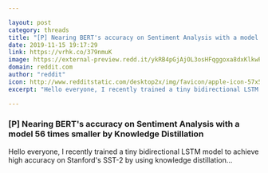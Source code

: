 ```yaml
---

layout: post
category: threads
title: "[P] Nearing BERT's accuracy on Sentiment Analysis with a model 56 times smaller by Knowledge Distillation"
date: 2019-11-15 19:17:29
link: https://vrhk.co/379nmuK
image: https://external-preview.redd.it/ykRB4pGjAjOL3osHFqggoxa8dxKlkwP_ZiiN-YCCsi0.jpg?width=1200&height=628.272251309&auto=webp&s=a6931cda423edf60ac29cb18386b1a2e4eb0b396
domain: reddit.com
author: "reddit"
icon: http://www.redditstatic.com/desktop2x/img/favicon/apple-icon-57x57.png
excerpt: "Hello everyone, I recently trained a tiny bidirectional LSTM model to achieve high accuracy on Stanford's SST-2 by using knowledge distillation..."

---
```


### [P] Nearing BERT's accuracy on Sentiment Analysis with a model 56 times smaller by Knowledge Distillation

Hello everyone, I recently trained a tiny bidirectional LSTM model to achieve high accuracy on Stanford's SST-2 by using knowledge distillation...